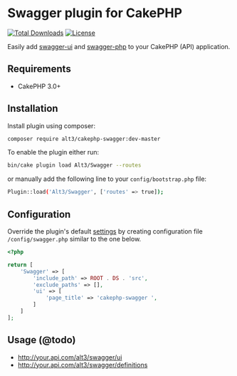 # Swagger plugin for CakePHP

[![Total Downloads](https://img.shields.io/packagist/dt/alt3/cakephp-swagger.svg?style=flat-square)](https://packagist.org/packages/alt3/cakephp-swagger)
[![License](https://img.shields.io/badge/license-MIT-blue.svg?style=flat-square)](LICENSE.txt)

Easily add [swagger-ui](https://github.com/swagger-api/swagger-ui) and
[swagger-php](https://github.com/zircote/swagger-php) to your CakePHP (API) application.

## Requirements

* CakePHP 3.0+

## Installation

Install plugin using composer:

```bash
composer require alt3/cakephp-swagger:dev-master
```

To enable the plugin either run:

```bash
bin/cake plugin load Alt3/Swagger --routes
```

or manually add the following line to your `config/bootstrap.php` file:

```bash
Plugin::load('Alt3/Swagger', ['routes' => true]);
```

## Configuration

Override the plugin's default
[settings](https://github.com/alt3/cakephp-swagger/blob/master/src/Controller/AppController.php#L18)
by creating configuration file `/config/swagger.php` similar to the one below.


```php
<?php

return [
    'Swagger' => [
        'include_path' => ROOT . DS . 'src',
        'exclude_paths' => [],
        'ui' => [
            'page_title' => 'cakephp-swagger ',
        ]
    ]
];
```

## Usage (@todo)

- http://your.api.com/alt3/swagger/ui
- http://your.api.com/alt3/swagger/definitions
